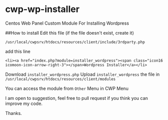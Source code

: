 # cwp-wp-installer
Centos Web Panel Custom Module For Installing Wordpress

##How to install 
Edit this file (if the file doesn't exist, create it)

    /usr/local/cwpsrv/htdocs/resources/client/include/3rdparty.php
    
add this line

    <li><a href="index.php?module=installer_wordpress"><span class="icon16 icomoon-icon-arrow-right-3"></span>Wordpress Installer</a></li>

Download `installer_wordpress.php`
Upload `installer_wordpress` the file in `/usr/local/cwpsrv/htdocs/resources/client/modules`

You can access the module from `Other` Menu in CWP Menu

I am open to suggestion, feel free to pull request if you think you can improve my code.

Thanks.
